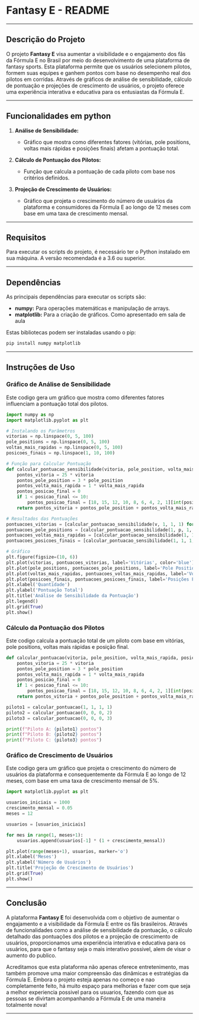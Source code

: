 # Fantasy E - README

---

## Descrição do Projeto

O projeto **Fantasy E** visa aumentar a visibilidade e o engajamento dos fãs da Fórmula E no Brasil por meio do desenvolvimento de uma plataforma de fantasy sports. Esta plataforma permite que os usuários selecionem pilotos, formem suas equipes e ganhem pontos com base no desempenho real dos pilotos em corridas. Através de gráficos de análise de sensibilidade, cálculo de pontuação e projeções de crescimento de usuários, o projeto oferece uma experiência interativa e educativa para os entusiastas da Fórmula E.

---

## Funcionalidades em python

1. **Análise de Sensibilidade:**
   - Gráfico que mostra como diferentes fatores (vitórias, pole positions, voltas mais rápidas e posições finais) afetam a pontuação total.
   
2. **Cálculo de Pontuação dos Pilotos:**
   - Função que calcula a pontuação de cada piloto com base nos critérios definidos.
   
3. **Projeção de Crescimento de Usuários:**
   - Gráfico que projeta o crescimento do número de usuários da plataforma e consumidores da Fórmula E ao longo de 12 meses com base em uma taxa de crescimento mensal.

---

## Requisitos

Para executar os scripts do projeto, é necessário ter o Python instalado em sua máquina. A versão recomendada é a 3.6 ou superior.

---

## Dependências

As principais dependências para executar os scripts são:
- **numpy:** Para operações matemáticas e manipulação de arrays.
- **matplotlib:** Para a criação de gráficos. Como apresentado em sala de aula

Estas bibliotecas podem ser instaladas usando o pip:
```bash
pip install numpy matplotlib
```

---

## Instruções de Uso

### Gráfico de Análise de Sensibilidade

Este codigo gera um gráfico que mostra como diferentes fatores influenciam a pontuação total dos pilotos.

```python
import numpy as np
import matplotlib.pyplot as plt

# Instalando os Parâmetros
vitorias = np.linspace(0, 5, 100)
pole_positions = np.linspace(0, 5, 100)
voltas_mais_rapidas = np.linspace(0, 5, 100)
posicoes_finais = np.linspace(1, 10, 100)

# Função para Calcular Pontuação
def calcular_pontuacao_sensibilidade(vitoria, pole_position, volta_mais_rapida, posicao_final):
    pontos_vitoria = 25 * vitoria
    pontos_pole_position = 3 * pole_position
    pontos_volta_mais_rapida = 1 * volta_mais_rapida
    pontos_posicao_final = 0
    if 1 < posicao_final <= 10:
        pontos_posicao_final = [18, 15, 12, 10, 8, 6, 4, 2, 1][int(posicao_final - 2)]
    return pontos_vitoria + pontos_pole_position + pontos_volta_mais_rapida + pontos_posicao_final

# Resultados das Pontuações
pontuacoes_vitorias = [calcular_pontuacao_sensibilidade(v, 1, 1, 1) for v in vitorias]
pontuacoes_pole_positions = [calcular_pontuacao_sensibilidade(1, p, 1, 1) for p in pole_positions]
pontuacoes_voltas_mais_rapidas = [calcular_pontuacao_sensibilidade(1, 1, v, 1) for v in voltas_mais_rapidas]
pontuacoes_posicoes_finais = [calcular_pontuacao_sensibilidade(1, 1, 1, p) for p in posicoes_finais]

# Gráfico
plt.figure(figsize=(10, 6))
plt.plot(vitorias, pontuacoes_vitorias, label='Vitórias', color='blue')
plt.plot(pole_positions, pontuacoes_pole_positions, label='Pole Positions', color='green')
plt.plot(voltas_mais_rapidas, pontuacoes_voltas_mais_rapidas, label='Voltas Mais Rápidas', color='red')
plt.plot(posicoes_finais, pontuacoes_posicoes_finais, label='Posições Finais', color='orange')
plt.xlabel('Quantidade')
plt.ylabel('Pontuação Total')
plt.title('Análise de Sensibilidade da Pontuação')
plt.legend()
plt.grid(True)
plt.show()


```
### Cálculo da Pontuação dos Pilotos

Este codigo calcula a pontuação total de um piloto com base em vitórias, pole positions, voltas mais rápidas e posição final.

```python
def calcular_pontuacao(vitoria, pole_position, volta_mais_rapida, posicao_final):
    pontos_vitoria = 25 * vitoria
    pontos_pole_position = 3 * pole_position
    pontos_volta_mais_rapida = 1 * volta_mais_rapida
    pontos_posicao_final = 0
    if 1 < posicao_final <= 10:
        pontos_posicao_final = [18, 15, 12, 10, 8, 6, 4, 2, 1][int(posicao_final - 2)]
    return pontos_vitoria + pontos_pole_position + pontos_volta_mais_rapida + pontos_posicao_final

piloto1 = calcular_pontuacao(1, 1, 1, 1)  
piloto2 = calcular_pontuacao(0, 0, 0, 2)  
piloto3 = calcular_pontuacao(0, 0, 0, 3)  

print(f"Piloto A: {piloto1} pontos")
print(f"Piloto B: {piloto2} pontos")
print(f"Piloto C: {piloto3} pontos")
```
### Gráfico de Crescimento de Usuários

Este codigo gera um gráfico que projeta o crescimento do número de usuários da plataforma e consequentemente da Fórmula E ao longo de 12 meses, com base em uma taxa de crescimento mensal de 5%.

```python
import matplotlib.pyplot as plt

usuarios_iniciais = 1000
crescimento_mensal = 0.05
meses = 12

usuarios = [usuarios_iniciais]

for mes in range(1, meses+1):
    usuarios.append(usuarios[-1] * (1 + crescimento_mensal))

plt.plot(range(meses+1), usuarios, marker='o')
plt.xlabel('Meses')
plt.ylabel('Número de Usuários')
plt.title('Projeção de Crescimento de Usuários')
plt.grid(True)
plt.show()
```
---

## Conclusão

A plataforma **Fantasy E** foi desenvolvida com o objetivo de aumentar o engajamento e a visibilidade da Fórmula E entre os fãs brasileiros. Através de funcionalidades como a análise de sensibilidade da pontuação, o cálculo detalhado das pontuações dos pilotos e a projeção de crescimento de usuários, proporcionamos uma experiência interativa e educativa para os usuários, para que o fantasy seja o mais interativo possivel, alem de visar o aumento do publico.

Acreditamos que esta plataforma não apenas oferece entretenimento, mas também promove uma maior compreensão das dinâmicas e estratégias da Fórmula E. Embora o projeto esteja apenas no começo e nao completamente feito, há muito espaço para melhorias e fazer com que seja a melhor experiencia possivel para os usuarios, fazendo com que as pessoas se divirtam acompanhando a Fórmula E de uma maneira totalmente nova!

---






